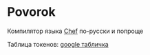 # Povorok
Компилятор языка [Chef](http://www.dangermouse.net/esoteric/chef.html) по-русски и попроще

Таблица токенов: [google табличка](https://docs.google.com/spreadsheets/d/1Y8yU_vRcAuPNM8qzHzbzX0pPc0V_pr024jTGRUdwKPU/edit#gid=0)
